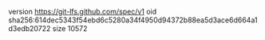 version https://git-lfs.github.com/spec/v1
oid sha256:614dec5343f54ebd6c5280a34f4950d94372b88ea5d3ace6d664a1d3edb20722
size 10572
